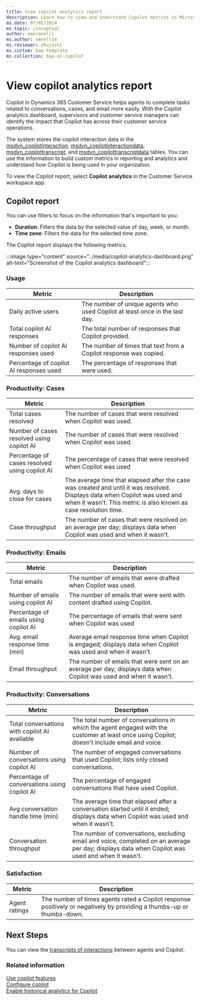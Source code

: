 ```yaml
---
title: View copilot analytics report
description: Learn how to view and understand Copilot metrics in Microsoft Dynamics 365 Customer Service.
ms.date: 07/01/2024
ms.topic: conceptual
author: neeranelli
ms.author: nenellim
ms.reviewer: shujoshi
ms.custom: bap-template
ms.collection: bap-ai-copilot
---
```


# View copilot analytics report

Copilot in Dynamics 365 Customer Service helps agents to complete tasks related to conversations, cases, and email more easily. With the Copilot analytics dashboard, supervisors and customer service managers can identify the impact that Copilot has across their customer service operations.

The system stores the copilot interaction data in the [msdyn_copilotinteraction](../develop/reference/entities/msdyn_copilotinteraction.md), [msdyn_copilotinteractiondata](../develop/reference/entities/msdyn_copilotinteractiondata.md), [msdyn_copilottranscript](../develop/reference/entities/msdyn_copilottranscript.md), and [msdyn_copilottranscriptdata](../develop/reference/entities/msdyn_copilottranscriptdata.md) tables. You can use the information to build custom metrics in reporting and analytics and understand how Copilot is being used in your organization.

To view the Copilot report, select **Copilot analytics** in the Customer Service workspace app.

## Copilot report

You can use filters to focus on the information that's important to you:

- **Duration**: Filters the data by the selected value of day, week, or month.
- **Time zone**: Filters the data for the selected time zone.

The Copilot report displays the following metrics.

:::image type="content" source="../media/copilot-analytics-dashboard.png" alt-text="Screenshot of the Copilot analytics dashboard":::

### Usage

| Metric | Description |
|--------|---------|
| Daily active users | The number of unique agents who used Copilot at least once in the last day. |
| Total copilot AI responses | The total number of responses that Copilot provided. |
| Number of copilot AI responses used | The number of times that text from a Copilot response was copied. |
| Percentage of copilot AI responses used | The percentage of responses that were used. |

### Productivity: Cases

| Metric | Description |
|--------|---------|
| Total cases resolved | The number of cases that were resolved when Copilot was used. |
| Number of cases resolved using copilot AI | The number of cases that were resolved when Copilot was used. |
| Percentage of cases resolved using copilot AI | The percentage of cases that were resolved when Copilot was used |
| Avg. days to close for cases | The average time that elapsed after the case was created and until it was resolved. Displays data when Copilot was used and when it wasn't. This metric is also known as case resolution time. |
| Case throughput | The number of cases that were resolved on an average per day; displays data when Copilot was used and when it wasn't.|

### Productivity: Emails

| Metric | Description|
|--------|---------|
| Total emails | The number of emails that were drafted when Copilot was used. |
| Number of emails using copilot AI| The number of emails that were sent with content drafted using Copilot. |
| Percentage of emails using copilot AI | The percentage of emails that were sent when Copilot was used |
| Avg. email response time (min) | Average email response time when Copilot is engaged; displays data when Copilot was used and when it wasn't. |
| Email throughput | The number of emails that were sent on an average per day; displays data when Copilot was used and when it wasn't.|

### Productivity: Conversations

| Metric | Description |
|--------|---------|
| Total conversations with copilot AI available | The total number of conversations in which the agent engaged with the customer at least once using Copilot; doesn't include email and voice. |
| Number of conversations using copilot AI | The number of engaged conversations that used Copilot; lists only closed conversations. |
| Percentage of conversations using copilot AI | The percentage of engaged conversations that have used Copilot. |
| Avg conversation handle time (min) | The average time that elapsed after a conversation started until it ended; displays data when Copilot was used and when it wasn't.|
| Conversation throughput | The number of conversations, excluding email and voice, completed on an average per day; displays data when Copilot was used and when it wasn't.|

### Satisfaction

| Metric | Description |
| -------|---------|
| Agent ratings | The number of times agents rated a Copilot response positively or negatively by providing a thumbs-up or thumbs-down. |

## Next Steps

You can view the [transcripts of interactions](../develop/download-copilot-transcript-data.md) between agents and Copilot.

### Related information

[Use copilot features](use-copilot-features.md)  
[Configure copilot](../administer/configure-copilot-features.md)  
[Enable historical analytics for Copilot](../administer/configure-cs-historical-analytics-csh.md#enable-historical-analytics-for-copilot)
